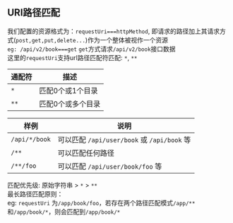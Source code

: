 ## URI路径匹配  

我们配置的资源格式为：`requestUri===httpMethod`, 即请求的路径加上其请求方式(`post,get,put,delete...`)作为一个整体被视作一个资源   
`eg: /api/v2/book===get` `get`方式请求`/api/v2/book`接口数据  
这里的`requestUri`支持url路径匹配符匹配:  `*`, `**`    

 通配符                      | 描述              
 ---                        | ---               
 `*`                          | 匹配0个或1个目录   
 `**`                         | 匹配0个或多个目录  


 样例                      | 说明  
 ---                       | ---
 `/api/*/book`               | 可以匹配 `/api/user/book` 或 `/api/book` 等  
 `/**`                       | 可以匹配任何路径  
 `/**/foo`                   | 可以匹配 `/api/user/book/foo` 等  
 
匹配优先级: 原始字符串 > `*` > `**`  
最长路径匹配原则：  
eg: `requestUri` 为`/app/book/foo`，若存在两个路径匹配模式`/app/**`和`/app/book/*`，则会匹配到`/app/book/*`  